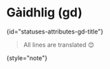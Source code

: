 # Gàidhlig (gd)
{id="statuses-attributes-gd-title"}



> All lines are translated 😊
>
{style="note"}

